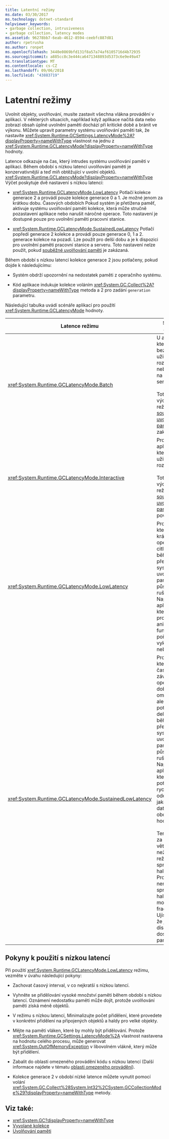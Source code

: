 ```yaml
---
title: Latentní režimy
ms.date: 03/30/2017
ms.technology: dotnet-standard
helpviewer_keywords:
- garbage collection, intrusiveness
- garbage collection, latency modes
ms.assetid: 96278bb7-6eab-4612-8594-ceebfc887d81
author: rpetrusha
ms.author: ronpet
ms.openlocfilehash: 3440e0869bfd131f8a57a74af6105716d4b72935
ms.sourcegitcommit: a885cc8c3e444ca6471348893d5373c6e9e49a47
ms.translationtype: MT
ms.contentlocale: cs-CZ
ms.lasthandoff: 09/06/2018
ms.locfileid: "43883719"
---
```

# <a name="latency-modes"></a>Latentní režimy
Uvolnit objekty, uvolňování, musíte zastavit všechna vlákna provádění v aplikaci. V některých situacích, například když aplikace načítá data nebo zobrazí obsah úplné uvolnění paměti dochází při kritické době a bránit ve výkonu. Můžete upravit parametry systému uvolňování paměti tak, že nastavíte <xref:System.Runtime.GCSettings.LatencyMode%2A?displayProperty=nameWithType> vlastnost na jednu z <xref:System.Runtime.GCLatencyMode?displayProperty=nameWithType> hodnoty.  
  
 Latence odkazuje na čas, který intrudes systému uvolňování paměti v aplikaci. Během období s nízkou latencí uvolňování paměti je konzervativnější a teď míň obtěžující v uvolní objektů. <xref:System.Runtime.GCLatencyMode?displayProperty=nameWithType> Výčet poskytuje dvě nastavení s nízkou latencí:  
  
-   <xref:System.Runtime.GCLatencyMode.LowLatency> Potlačí kolekce generace 2 a provádí pouze kolekce generace 0 a 1. Je možné jenom za krátkou dobu. Časových obdobích Pokud systém je přetížena paměť, aktivuje systému uvolňování paměti kolekce, která může stručně pozastavení aplikace nebo narušit náročné operace. Toto nastavení je dostupné pouze pro uvolnění paměti pracovní stanice.  
  
-   <xref:System.Runtime.GCLatencyMode.SustainedLowLatency> Potlačí popředí generace 2 kolekce a provádí pouze generace 0, 1 a 2. generace kolekce na pozadí. Lze použít pro delší dobu a je k dispozici pro uvolnění paměti pracovní stanice a serveru. Toto nastavení nelze použít, pokud [souběžné uvolňování paměti](../../../docs/framework/configure-apps/file-schema/runtime/gcconcurrent-element.md) je zakázaná.  
  
 Během období s nízkou latencí kolekce generace 2 jsou potlačeny, pokud dojde k následujícímu:  
  
-   Systém obdrží upozornění na nedostatek paměti z operačního systému.  
  
-   Kód aplikace indukuje kolekce voláním <xref:System.GC.Collect%2A?displayProperty=nameWithType> metoda a 2 pro zadání `generation` parametru.  
  
 Následující tabulka uvádí scénáře aplikací pro použití <xref:System.Runtime.GCLatencyMode> hodnoty.  
  
|Latence režimu|Scénáře aplikací|  
|------------------|---------------------------|  
|<xref:System.Runtime.GCLatencyMode.Batch>|U aplikací, které mají bez uživatelského rozhraní nebo operací na straně serveru.<br /><br /> Toto je výchozí režim při [souběžné uvolňování paměti](../../../docs/framework/configure-apps/file-schema/runtime/gcconcurrent-element.md) je zakázaná.|  
|<xref:System.Runtime.GCLatencyMode.Interactive>|Pro většinu aplikací, které mají uživatelské rozhraní.<br /><br /> Toto je výchozí režim při [souběžné uvolňování paměti](../../../docs/framework/configure-apps/file-schema/runtime/gcconcurrent-element.md) je povolená.|  
|<xref:System.Runtime.GCLatencyMode.LowLatency>|Pro aplikace, které mají krátkodobé operace citlivé na čas, během které přerušení ze systému uvolňování paměti může působit rušivě. Například aplikace, které provádějí animace funkce pořízení vykreslování nebo data.|  
|<xref:System.Runtime.GCLatencyMode.SustainedLowLatency>|Pro aplikace, které mají časově závislé operace pro dobu trvání omezením, ale potenciálně delší dobu, během které přerušení ze systému uvolňování paměti může působit rušivě. Například aplikace, které potřebujete rychlou dobu odezvy u jako změny dat na trhu obchodních hodin.<br /><br /> Tento režim za následek větší velikost než jiné režimy spravované haldě. Protože to není compact spravované haldě, je možné vyšší fragmentace. Ujistěte se, že je k dispozici dostatek paměti.|  
  
## <a name="guidelines-for-using-low-latency"></a>Pokyny k použití s nízkou latencí  
 Při použití <xref:System.Runtime.GCLatencyMode.LowLatency> režimu, vezměte v úvahu následující pokyny:  
  
-   Zachovat časový interval, v co nejkratší s nízkou latencí.  
  
-   Vyhněte se přidělování vysoké množství paměti během období s nízkou latencí. Oznámení nedostatku paměti může dojít, protože uvolňování paměti získá méně objektů.  
  
-   V režimu s nízkou latencí, Minimalizujte počet přidělení, které provedete v konkrétní přidělení na připojených objektů a haldy pro velké objekty.  
  
-   Mějte na paměti vláken, které by mohly být přidělování. Protože <xref:System.Runtime.GCSettings.LatencyMode%2A> vlastnost nastavena na hodnotu celého procesu, může generovat <xref:System.OutOfMemoryException> v libovolném vlákně, který může být přidělení.  
  
-   Zabalit do oblasti omezeného provádění kódu s nízkou latencí (Další informace najdete v tématu [oblasti omezeného provádění](../../../docs/framework/performance/constrained-execution-regions.md)).  
  
-   Kolekce generace 2 v období nízké latence můžete vynutit pomocí volání <xref:System.GC.Collect%28System.Int32%2CSystem.GCCollectionMode%29?displayProperty=nameWithType> metody.  
  
## <a name="see-also"></a>Viz také:

- <xref:System.GC?displayProperty=nameWithType>  
- [Vyvolané kolekce](../../../docs/standard/garbage-collection/induced.md)  
- [Uvolňování paměti](../../../docs/standard/garbage-collection/index.md)
